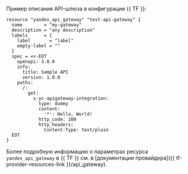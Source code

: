 Пример описания API-шлюза в конфигурации {{ TF }}:

```hcl
resource "yandex_api_gateway" "test-api-gateway" {
  name        = "my-gateway"
  description = "any description"
  labels      = {
    label       = "label"
    empty-label = ""
  }
  spec = <<-EOT
    openapi: 3.0.0
    info:
      title: Sample API
      version: 1.0.0
    paths:
      /:
        get:
          x-yc-apigateway-integration:
            type: dummy
            content:
              '*': Hello, World!
            http_code: 200
            http_headers:
              Content-Type: text/plain
  EOT
}
```

Более подробную информацию о параметрах ресурса `yandex_api_gateway` в {{ TF }} см. в [документации провайдера]({{ tf-provider-resources-link }}/api_gateway).
